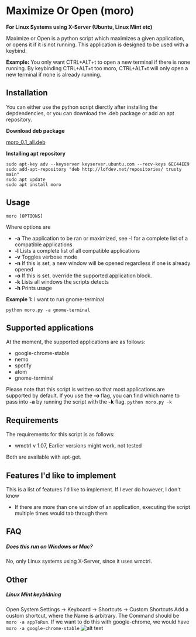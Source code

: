 # Maximize Or Open (moro)
**For Linux Systems using X-Server (Ubuntu, Linux Mint etc)**

Maximize or Open is a python script which maximizes a given application, or opens it if it is not running. This application is designed to be used with a keybind.

**Example:** You only want CTRL+ALT+t to open a new terminal if there is none running. By keybinding CTRL+ALT+t too moro, CTRL+ALT+t will only open a new terminal if none is already running.

## Installation

You can either use the python script dierctly after installing the depdendencies, or you can download the .deb package or add an apt repository. 

**Download deb package**

[moro_0.1_all.deb](/moro_0.1_all.deb)

**Installing apt repository**
```
sudo apt-key adv --keyserver keyserver.ubuntu.com --recv-keys 6EC44EE9
sudo add-apt-repository "deb http://lofdev.net/repositories/ trusty main"
sudo apt update
sudo apt install moro
```

## Usage
```
moro [OPTIONS]
```

Where options are
* **-a** The application to be ran or maximized, see -l for a complete list of a compatible applications
* **-l** Lists a complete list of all compatible applications
* **-v** Toggles verbose mode
* **-n** If this is set, a new window will be opened regardless if one is already opened
* **-o** If this is set, override the supported application block.
* **-k** Lists all windows the scripts detects
* **-h** Prints usage

**Example 1:** I want to run gnome-terminal
```
python moro.py -a gnome-terminal
```

## Supported applications
At the moment, the supported applications are as follows:
* google-chrome-stable
* nemo
* spotify
* atom
* gnome-terminal

Please note that this script is written so that most applications are supported by default. If you use the **-o** flag, you can find which name to pass into **-a** by running the script with the **-k** flag. `python moro.py -k`

## Requirements
The requirements for this script is as follows:
* wmctrl v 1.07, Earlier versions might work, not tested

Both are available with apt-get.

## Features I'd like to implement
This is a list of features I'd like to implement. If I ever do however, I don't know
* If there are more than one window of an application, executing the script multiple times would tab through them

## FAQ

##### Does this run on Windows or Mac?
No, only Linux systems using X-Server, since it uses wmctrl.

## Other
##### Linux Mint keybidning
Open System Settings -> Keyboard -> Shortcuts -> Custom Shortcuts
Add a custom shortcut, where the Name is arbitrary. The Command should be `moro -a appToRun`. If we want to do this with google-chrome, we would have `moro -a google-chrome-stable`
![alt text](http://i.imgur.com/nGT0HNI.gif)
